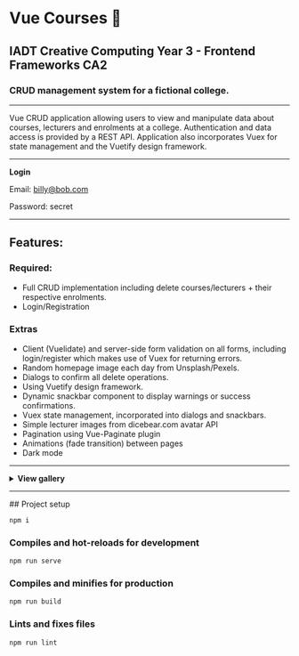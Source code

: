 # Vue Courses :school:
## IADT Creative Computing Year 3 - Frontend Frameworks CA2
### CRUD management system for a fictional college.
<hr/>
Vue CRUD application allowing users to view and manipulate data about courses, lecturers and enrolments at a college. Authentication and data access is provided by a REST API. Application also incorporates Vuex for state management and the Vuetify design framework. 
<hr/>  

<b>Login</b>

Email: billy@bob.com

Password: secret

<hr/>

## Features:
### Required:
<ul>
  <li>Full CRUD implementation including delete courses/lecturers + their respective enrolments.</li>

  <li>Login/Registration</li>

</ul>

### Extras
<ul>
  <li>Client (Vuelidate) and server-side form validation on all forms, including login/register which makes use of Vuex for returning errors.</li>

  <li>Random homepage image each day from Unsplash/Pexels.</li>

  <li>Dialogs to confirm all delete operations.</li>

  <li>Using Vuetify design framework.</li>

  <li>Dynamic snackbar component to display warnings or success confirmations.</li>

  <li>Vuex state management, incorporated into dialogs and snackbars.</li>

  <li>Simple lecturer images from dicebear.com avatar API</li>
  
  <li>Pagination using Vue-Paginate plugin</li>
  
  <li>Animations (fade transition) between pages</li>

  <li>Dark mode</li>
</ul>
<hr/>

<details>
  <summary><b>View gallery</b></summary>
  
  ### Homepage, new image every day from Unsplash or Pexels (Dark mode on)
  ![home](https://user-images.githubusercontent.com/47800618/146282326-24456e3a-b55b-4b07-a341-049b9313be4f.png)
  
  <hr/>
  
  ### All Courses
  ![all_courses](https://user-images.githubusercontent.com/47800618/146282544-9a989b46-9032-45b6-bd34-24720b4d23c7.png)
  
  <hr/>
  
  ### View Course Details
  ![view_course](https://user-images.githubusercontent.com/47800618/146282597-175c58bd-d4c3-401d-bc37-c8947b875ffd.png)
  
  <hr/>
  
  ### Edit Course (All forms include validation with Vuelidate and server-side validation through the API
  ![course_edit](https://user-images.githubusercontent.com/47800618/146282681-0bf44e4c-6b69-4b7b-9dcd-2b7ae1c7347f.png)
  
  <hr/>
  
  ### Deleting a Course (Dialog runs the delete method, will delete all enrolments first, then the course)
  ![course_with_dialog](https://user-images.githubusercontent.com/47800618/146282736-fd596d8d-c411-4cf0-8e6e-859c3e15b286.png)
  
  ### View all lecturers
  ![all_lecturers](https://user-images.githubusercontent.com/47800618/146282820-bebe3f38-693b-4d4d-b5f6-9ca096806d5d.png)
  
</details>
<hr/>
## Project setup

```
npm i
```

### Compiles and hot-reloads for development

```
npm run serve
```

### Compiles and minifies for production

```
npm run build
```

### Lints and fixes files

```
npm run lint
```
